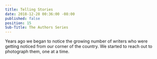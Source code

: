 ```yaml
---
title: Telling Stories
date: 2018-12-28 00:36:00 -08:00
published: false
position: 15
Sub-Title: The Authors Series
---
```


Years ago we began to notice the growing number of writers who were getting noticed from our corner of the country. We started to reach out to photograph them, one at a time. 